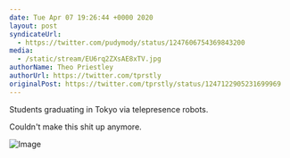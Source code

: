 ```yaml
---
date: Tue Apr 07 19:26:44 +0000 2020
layout: post
syndicateUrl:
  - https://twitter.com/pudymody/status/1247606754369843200
media:
  - /static/stream/EU6rq2ZXsAE8xTV.jpg
authorName: Theo Priestley
authorUrl: https://twitter.com/tprstly
originalPost: https://twitter.com/tprstly/status/1247122905231699969
---
```

Students graduating in Tokyo via telepresence robots.

Couldn't make this shit up anymore. 

![Image](/static/stream/EU6rq2ZXsAE8xTV.jpg)